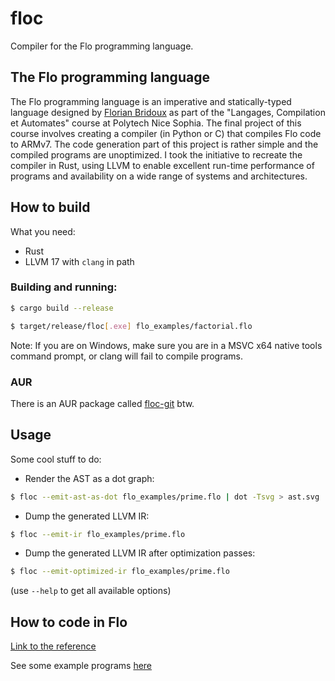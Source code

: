 # floc

Compiler for the Flo programming language.

## The Flo programming language

The Flo programming language is an imperative and statically-typed language designed by [Florian Bridoux](https://webusers.i3s.unice.fr/~bridoux/) as part of the "Langages, Compilation et Automates" course at Polytech Nice Sophia. The final project of this course involves creating a compiler (in Python or C) that compiles Flo code to ARMv7. The code generation part of this project is rather simple and the compiled programs are unoptimized. I took the initiative to recreate the compiler in Rust, using LLVM to enable excellent run-time performance of programs and availability on a wide range of systems and architectures.

## How to build

What you need:
- Rust
- LLVM 17 with `clang` in path

### Building and running:
```bash
$ cargo build --release
```

```bash
$ target/release/floc[.exe] flo_examples/factorial.flo
```

Note: If you are on Windows, make sure you are in a MSVC x64 native tools command prompt, or clang will fail to compile programs.

### AUR

There is an AUR package called [floc-git](https://aur.archlinux.org/packages/floc-git) btw.

## Usage
Some cool stuff to do:

- Render the AST as a dot graph:
```bash
$ floc --emit-ast-as-dot flo_examples/prime.flo | dot -Tsvg > ast.svg
```

- Dump the generated LLVM IR:
```bash
$ floc --emit-ir flo_examples/prime.flo
```

- Dump the generated LLVM IR after optimization passes:
```bash
$ floc --emit-optimized-ir flo_examples/prime.flo
```

(use `--help` to get all available options)

## How to code in Flo
[Link to the reference](FLO_REFERENCE.md)

See some example programs [here](https://github.com/romch007/floc/tree/main/flo_examples)

